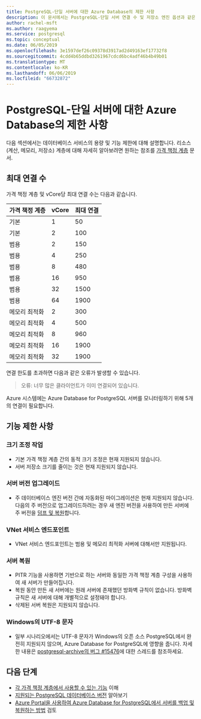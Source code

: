 ```yaml
---
title: PostgreSQL-단일 서버에 대한 Azure Database의 제한 사항
description: 이 문서에서는 PostgreSQL-단일 서버 연결 수 및 저장소 엔진 옵션과 같은 Azure Database의 제한 사항을 설명합니다.
author: rachel-msft
ms.author: raagyema
ms.service: postgresql
ms.topic: conceptual
ms.date: 06/05/2019
ms.openlocfilehash: 3e1597def26c09378d3917ad2d49163ef17732f8
ms.sourcegitcommit: 4cdd4b65ddbd3261967cdcd6bc4adf46b4b49b01
ms.translationtype: MT
ms.contentlocale: ko-KR
ms.lasthandoff: 06/06/2019
ms.locfileid: "66732872"
---
```

# <a name="limitations-in-azure-database-for-postgresql---single-server"></a>PostgreSQL-단일 서버에 대한 Azure Database의 제한 사항
다음 섹션에서는 데이터베이스 서비스의 용량 및 기능 제한에 대해 설명합니다. 리소스 (계산, 메모리, 저장소) 계층에 대해 자세히 알아보려면 원하는 참조를 [가격 책정 계층](concepts-pricing-tiers.md) 문서.


## <a name="maximum-connections"></a>최대 연결 수
가격 책정 계층 및 vCore당 최대 연결 수는 다음과 같습니다. 

|**가격 책정 계층**| **vCore**| **최대 연결** |
|---|---|---|
|기본| 1| 50 |
|기본| 2| 100 |
|범용| 2| 150|
|범용| 4| 250|
|범용| 8| 480|
|범용| 16| 950|
|범용| 32| 1500|
|범용| 64| 1900|
|메모리 최적화| 2| 300|
|메모리 최적화| 4| 500|
|메모리 최적화| 8| 960|
|메모리 최적화| 16| 1900|
|메모리 최적화| 32| 1900|

연결 한도를 초과하면 다음과 같은 오류가 발생할 수 있습니다.
> 오류: 너무 많은 클라이언트가 이미 연결되어 있습니다.

Azure 시스템에는 Azure Database for PostgreSQL 서버를 모니터링하기 위해 5개의 연결이 필요합니다. 

## <a name="functional-limitations"></a>기능 제한 사항
### <a name="scale-operations"></a>크기 조정 작업
- 기본 가격 책정 계층 간의 동적 크기 조정은 현재 지원되지 않습니다.
- 서버 저장소 크기를 줄이는 것은 현재 지원되지 않습니다.

### <a name="server-version-upgrades"></a>서버 버전 업그레이드
- 주 데이터베이스 엔진 버전 간에 자동화된 마이그레이션은 현재 지원되지 않습니다. 다음의 주 버전으로 업그레이드하려는 경우 새 엔진 버전을 사용하여 만든 서버에 주 버전을 [덤프 및 복원](./howto-migrate-using-dump-and-restore.md)합니다.

### <a name="vnet-service-endpoints"></a>VNet 서비스 엔드포인트
- VNet 서비스 엔드포인트는 범용 및 메모리 최적화 서버에 대해서만 지원됩니다.

### <a name="restoring-a-server"></a>서버 복원
- PITR 기능을 사용하면 기반으로 하는 서버와 동일한 가격 책정 계층 구성을 사용하여 새 서버가 만들어집니다.
- 복원 동안 만든 새 서버에는 원래 서버에 존재했던 방화벽 규칙이 없습니다. 방화벽 규칙은 새 서버에 대해 개별적으로 설정돼야 합니다.
- 삭제된 서버 복원은 지원되지 않습니다.

### <a name="utf-8-characters-on-windows"></a>Windows의 UTF-8 문자
- 일부 시나리오에서는 UTF-8 문자가 Windows의 오픈 소스 PostgreSQL에서 완전히 지원되지 않으며, Azure Database for PostgreSQL에 영향을 줍니다. 자세한 내용은 [postgresql-archive의 버그 #15476](https://www.postgresql-archive.org/BUG-15476-Problem-on-show-trgm-with-4-byte-UTF-8-characters-td6056677.html)에 대한 스레드를 참조하세요.

## <a name="next-steps"></a>다음 단계
- [각 가격 책정 계층에서 사용할 수 있는 기능](concepts-pricing-tiers.md) 이해
- [지원되는 PostgreSQL 데이터베이스 버전](concepts-supported-versions.md) 알아보기
- [Azure Portal을 사용하여 Azure Database for PostgreSQL에서 서버를 백업 및 복원하는 방법](howto-restore-server-portal.md) 검토
